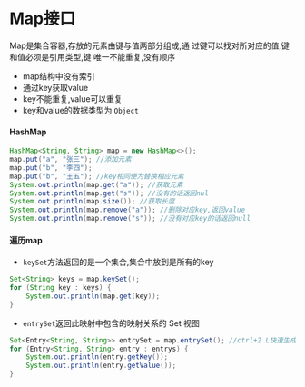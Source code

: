 # Map接口
Map是集合容器,存放的元素由键与值两部分组成,通
过键可以找对所对应的值,键和值必须是引用类型,键
唯一不能重复,没有顺序

- map结构中没有索引  
- 通过key获取value  
- key不能重复,value可以重复  
- key和value的数据类型为 `Object`  

#### HashMap
```java
HashMap<String, String> map = new HashMap<>();
map.put("a", "张三"); //添加元素
map.put("b", "李四");
map.put("b", "王五"); //key相同便为替换相应元素
System.out.println(map.get("a")); //获取元素
System.out.println(map.get("s")); //没有的话返回nul
System.out.println(map.size()); //获取长度
System.out.println(map.remove("a")); //删除对应key,返回value
System.out.println(map.remove("s")); //没有对应key的话返回null
```

#### 遍历map
- `keySet`方法返回的是一个集合,集合中放到是所有的key
```java
Set<String> keys = map.keySet();
for (String key : keys) {
    System.out.println(map.get(key));
}
```
- `entrySet`返回此映射中包含的映射关系的 Set 视图
```java
Set<Entry<String, String>> entrySet = map.entrySet(); //ctrl+2 L快速生成
for (Entry<String, String> entry : entrys) {
    System.out.println(entry.getKey());
    System.out.println(entry.getValue());
}
```


